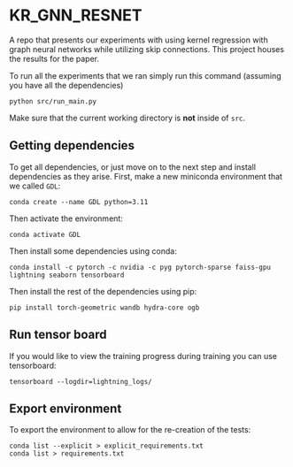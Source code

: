 # KR_GNN_RESNET
A repo that presents our experiments with using kernel
regression with graph neural networks while utilizing skip 
connections. This project houses the results for the paper.

To run all the experiments that we ran simply run this command 
(assuming you have all the dependencies)

```commandline
python src/run_main.py
```

Make sure that the current working directory is **not** inside of `src`.


## Getting dependencies

To get all dependencies, or just move on to the next step and install dependencies as they arise.
First, make a new miniconda environment that we called `GDL`:
```commandline
conda create --name GDL python=3.11
```
Then activate the environment:
```commandline
conda activate GDL
```
Then install some dependencies using conda:
```commandline
conda install -c pytorch -c nvidia -c pyg pytorch-sparse faiss-gpu lightning seaborn tensorboard
```
Then install the rest of the dependencies using pip:
```commandline
pip install torch-geometric wandb hydra-core ogb
```

## Run tensor board

If you would like to view the training progress during training you can use tensorboard:

```commandline
tensorboard --logdir=lightning_logs/
```

## Export environment 

To export the environment to allow for the re-creation of the tests: 

```commandline
conda list --explicit > explicit_requirements.txt
conda list > requirements.txt
```